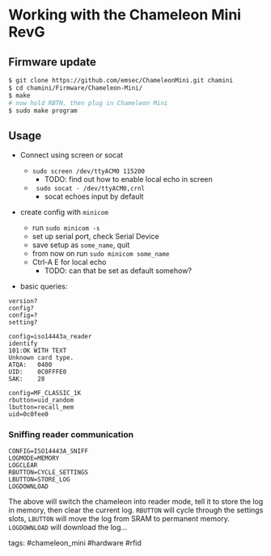 # Working with the Chameleon Mini RevG

## Firmware update
```sh
$ git clone https://github.com/emsec/ChameleonMini.git chamini
$ cd chamini/Firmware/Chameleon-Mini/
$ make
# now hold RBTN, then plug in Chameleon Mini
$ sudo make program
```

## Usage
- Connect using screen or socat
  - `sudo screen /dev/ttyACM0 115200`
    - TODO: find out how to enable local echo in screen
  - ` sudo socat - /dev/ttyACM0,crnl`
    - socat echoes input by default
- create config with `minicom`
  - run `sudo minicom -s`
  - set up serial port, check Serial Device
  - save setup as `some_name`, quit
  - from now on run `sudo minicom some_name`
  - Ctrl-A E for local echo
    - TODO: can that be set as default somehow?

- basic queries:
```
version?
config?
config=?
setting?

config=iso14443a_reader
identify
101:OK WITH TEXT
Unknown card type.
ATQA:	0400
UID:	0C0FFFE0
SAK:	28

config=MF_CLASSIC_1K
rbutton=uid_random
lbutton=recall_mem
uid=0c0fee0
```

### Sniffing reader communication

```
CONFIG=ISO14443A_SNIFF
LOGMODE=MEMORY
LOGCLEAR
RBUTTON=CYCLE_SETTINGS
LBUTTON=STORE_LOG
LOGDOWNLOAD
```

The above will switch the chameleon into reader mode, tell it to store the log in memory, then clear the current log. `RBUTTON` will cycle through the settings slots, `LBUTTON` will move the log from SRAM to permanent memory. `LOGDOWNLOAD` will download the log...

tags: #chameleon_mini #hardware #rfid 

